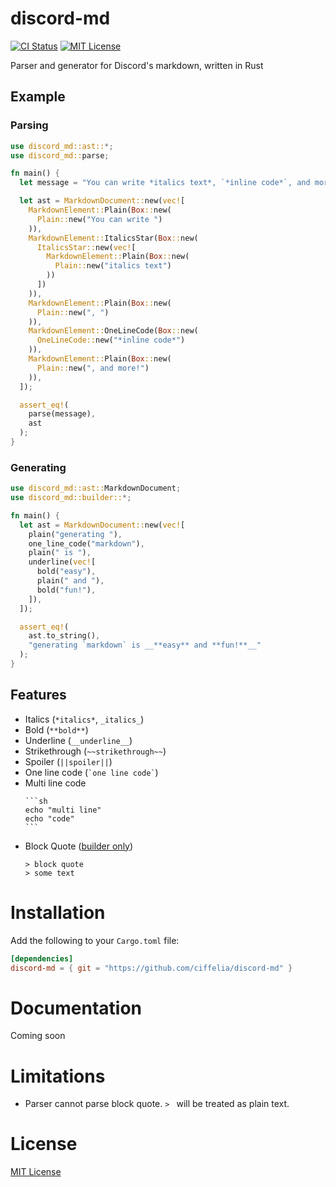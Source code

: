 # discord-md

[![CI Status](https://github.com/ciffelia/discord-md/workflows/CI/badge.svg?branch=main)](https://github.com/ciffelia/discord-md/actions?query=workflow%3ACI+branch%3Amain)
[![MIT License](https://img.shields.io/badge/license-MIT-blue.svg?style=flat)](LICENSE)

Parser and generator for Discord's markdown, written in Rust

## Example

### Parsing

```rust
use discord_md::ast::*;
use discord_md::parse;

fn main() {
  let message = "You can write *italics text*, `*inline code*`, and more!";

  let ast = MarkdownDocument::new(vec![
    MarkdownElement::Plain(Box::new(
      Plain::new("You can write ")
    )),
    MarkdownElement::ItalicsStar(Box::new(
      ItalicsStar::new(vec![
        MarkdownElement::Plain(Box::new(
          Plain::new("italics text")
        ))
      ])
    )),
    MarkdownElement::Plain(Box::new(
      Plain::new(", ")
    )),
    MarkdownElement::OneLineCode(Box::new(
      OneLineCode::new("*inline code*")
    )),
    MarkdownElement::Plain(Box::new(
      Plain::new(", and more!")
    )),
  ]);

  assert_eq!(
    parse(message),
    ast
  );
}
```

### Generating

```rust
use discord_md::ast::MarkdownDocument;
use discord_md::builder::*;

fn main() {
  let ast = MarkdownDocument::new(vec![
    plain("generating "),
    one_line_code("markdown"),
    plain(" is "),
    underline(vec![
      bold("easy"),
      plain(" and "),
      bold("fun!"),
    ]),
  ]);

  assert_eq!(
    ast.to_string(),
    "generating `markdown` is __**easy** and **fun!**__"
  );
}
```

## Features

- Italics (`*italics*`, `_italics_`)
- Bold (`**bold**`)
- Underline (`__underline__`)
- Strikethrough (`~~strikethrough~~`)
- Spoiler (`||spoiler||`)
- One line code (`` `one line code` ``)
- Multi line code
  ````
  ```sh
  echo "multi line"
  echo "code"
  ```
  ````
- Block Quote ([builder only](#limitations))
  ```
  > block quote
  > some text
  ```

# Installation

Add the following to your `Cargo.toml` file:

```toml
[dependencies]
discord-md = { git = "https://github.com/ciffelia/discord-md" }
```

# Documentation

Coming soon

# Limitations

- Parser cannot parse block quote. `> ` will be treated as plain text.

# License

[MIT License](LICENSE)
